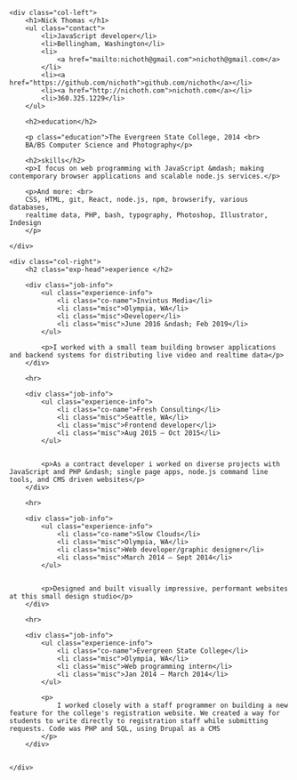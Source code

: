     <div class="col-left">
        <h1>Nick Thomas </h1>
        <ul class="contact">
            <li>JavaScript developer</li>
            <li>Bellingham, Washington</li>
            <li>
                <a href="mailto:nichoth@gmail.com">nichoth@gmail.com</a>
            </li>
            <li><a href="https://github.com/nichoth">github.com/nichoth</a></li>
            <li><a href="http://nichoth.com">nichoth.com</a></li>
            <li>360.325.1229</li>
        </ul>

        <h2>education</h2>

        <p class="education">The Evergreen State College, 2014 <br>
        BA/BS Computer Science and Photography</p>

        <h2>skills</h2>
        <p>I focus on web programming with JavaScript &mdash; making contemporary browser applications and scalable node.js services.</p>

        <p>And more: <br>
        CSS, HTML, git, React, node.js, npm, browserify, various databases,
        realtime data, PHP, bash, typography, Photoshop, Illustrator, Indesign
        </p>

    </div>

    <div class="col-right">
        <h2 class="exp-head">experience </h2>

        <div class="job-info">
            <ul class="experience-info">
                <li class="co-name">Invintus Media</li>
                <li class="misc">Olympia, WA</li>
                <li class="misc">Developer</li>
                <li class="misc">June 2016 &ndash; Feb 2019</li>
            </ul>

            <p>I worked with a small team building browser applications and backend systems for distributing live video and realtime data</p>
        </div>

        <hr>

        <div class="job-info">
            <ul class="experience-info">
                <li class="co-name">Fresh Consulting</li>
                <li class="misc">Seattle, WA</li>
                <li class="misc">Frontend developer</li>
                <li class="misc">Aug 2015 – Oct 2015</li>
            </ul>


            <p>As a contract developer i worked on diverse projects with JavaScript and PHP &ndash; single page apps, node.js command line tools, and CMS driven websites</p>
        </div>

        <hr>

        <div class="job-info">
            <ul class="experience-info">
                <li class="co-name">Slow Clouds</li>
                <li class="misc">Olympia, WA</li>
                <li class="misc">Web developer/graphic designer</li>
                <li class="misc">March 2014 – Sept 2014</li>
            </ul>


            <p>Designed and built visually impressive, performant websites at this small design studio</p>
        </div>

        <hr>

        <div class="job-info">
            <ul class="experience-info">
                <li class="co-name">Evergreen State College</li>
                <li class="misc">Olympia, WA</li>
                <li class="misc">Web programming intern</li>
                <li class="misc">Jan 2014 – March 2014</li>
            </ul>

            <p>
                I worked closely with a staff programmer on building a new feature for the college's registration website. We created a way for students to write directly to registration staff while submitting requests. Code was PHP and SQL, using Drupal as a CMS
            </p>
        </div>


    </div>

